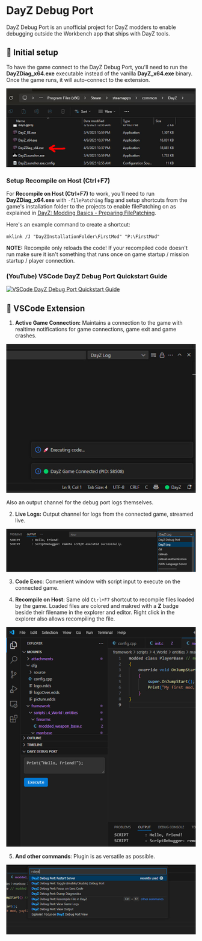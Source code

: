 # DayZ Debug Port

DayZ Debug Port is an unofficial project for DayZ modders to enable debugging outside the Workbench app that ships with DayZ tools.

## 🔧 Initial setup

To have the game connect to the DayZ Debug Port, you'll need to run the **DayZDiag_x64.exe** executable instead of the vanilla **DayZ_x64.exe** binary. Once the game runs, it will auto-connect to the extension.

![dayzdiag](https://raw.githubusercontent.com/yuvalino/dzdbgport/refs/heads/main/resources/screen-dayzdiag.jpg)

### Setup **Recompile on Host (Ctrl+F7)**

For **Recompile on Host (Ctrl+F7)** to work, you'll need to run **DayZDiag_x64.exe** with `-filePatching` flag and setup shortcuts from the game's installation folder to the projects to enable filePatching on as explained in [DayZ: Modding Basics - Preparing FilePatching](https://community.bistudio.com/wiki/DayZ:Modding_Basics?useskin=vector#Preparing_FilePatching).

Here's an example command to create a shortcut:

`mklink /J "DayZInstallationFolder\FirstMod" "P:\FirstMod"`

**NOTE:** Recompile only reloads the code! If your recompiled code doesn't run make sure it isn't something that runs once on game startup / mission startup / player connection.

### (YouTube) VSCode DayZ Debug Port Quickstart Guide
[![VSCode DayZ Debug Port Quickstart Guide](https://img.youtube.com/vi/PI5-3fOhSI4/0.jpg)](https://www.youtube.com/watch?v=PI5-3fOhSI4 "VSCode DayZ Debug Port Quickstart Guide")

## 🧩 VSCode Extension

1. **Active Game Connection:** Maintains a connection to the game with realtime notifications for game connections, game exit and game crashes.

![statusbar](https://raw.githubusercontent.com/yuvalino/dzdbgport/refs/heads/main/resources/screen-statusbar.jpg)

Also an output channel for the debug port logs themselves.

2. **Live Logs:** Output channel for logs from the connected game, streamed live.

![logs](https://raw.githubusercontent.com/yuvalino/dzdbgport/refs/heads/main/resources/screen-logs.jpg)

3. **Code Exec**: Convenient window with script input to execute on the connected game.

4. **Recompile on Host**: Same old `Ctrl+F7` shortcut to recompile files loaded by the game. Loaded files are colored and makred with a **Z** badge beside their filename in the explorer and editor. Right click in the explorer also allows recompiling the file.

![sidebar](https://raw.githubusercontent.com/yuvalino/dzdbgport/refs/heads/main/resources/screen-sidebar.jpg)

5. **And other commands**: Plugin is as versatile as possible.

![cmdpallette](https://raw.githubusercontent.com/yuvalino/dzdbgport/refs/heads/main/resources/screen-cmdpallette.jpg)